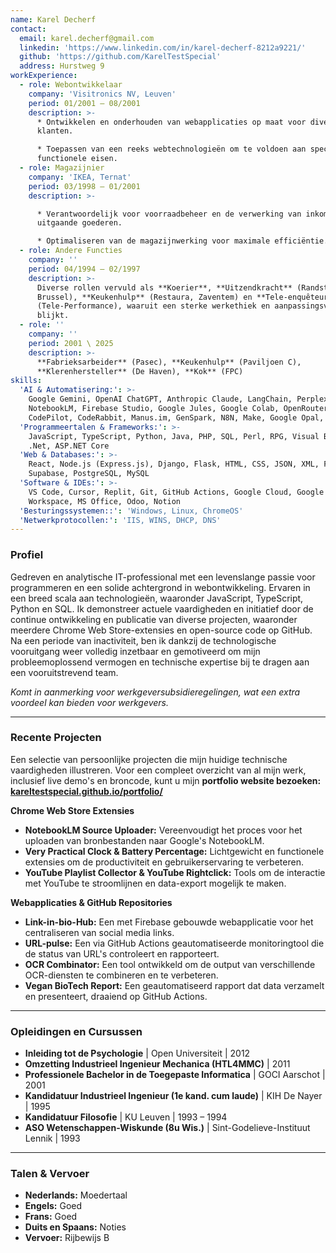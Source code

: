 ```yaml
---
name: Karel Decherf
contact:
  email: karel.decherf@gmail.com
  linkedin: 'https://www.linkedin.com/in/karel-decherf-8212a9221/'
  github: 'https://github.com/KarelTestSpecial'
  address: Hurstweg 9
workExperience:
  - role: Webontwikkelaar
    company: 'Visitronics NV, Leuven'
    period: 01/2001 – 08/2001
    description: >-
      * Ontwikkelen en onderhouden van webapplicaties op maat voor diverse
      klanten.  

      * Toepassen van een reeks webtechnologieën om te voldoen aan specifieke
      functionele eisen.
  - role: Magazijnier
    company: 'IKEA, Ternat'
    period: 03/1998 – 01/2001
    description: >-

      * Verantwoordelijk voor voorraadbeheer en de verwerking van inkomende en
      uitgaande goederen.  

      * Optimaliseren van de magazijnwerking voor maximale efficiëntie.
  - role: Andere Functies
    company: ''
    period: 04/1994 – 02/1997
    description: >-
      Diverse rollen vervuld als **Koerier**, **Uitzendkracht** (Randstad,
      Brussel), **Keukenhulp** (Restaura, Zaventem) en **Tele-enquêteur**
      (Tele-Performance), waaruit een sterke werkethiek en aanpassingsvermogen
      blijkt.  
  - role: ''
    company: ''
    period: 2001 \ 2025
    description: >-
      **Fabrieksarbeider** (Pasec), **Keukenhulp** (Paviljoen C),
      **Klerenhersteller** (De Haven), **Kok** (FPC)
skills:
  'AI & Automatisering:': >-
    Google Gemini, OpenAI ChatGPT, Anthropic Claude, LangChain, Perplexity,
    NotebookLM, Firebase Studio, Google Jules, Google Colab, OpenRouter,
    CodePilot, CodeRabbit, Manus.im, GenSpark, N8N, Make, Google Opal, Lindy  
  'Programmeertalen & Frameworks:': >-
    JavaScript, TypeScript, Python, Java, PHP, SQL, Perl, RPG, Visual Basic,
    .Net, ASP.NET Core  
  'Web & Databases:': >-
    React, Node.js (Express.js), Django, Flask, HTML, CSS, JSON, XML, Firebase,
    Supabase, PostgreSQL, MySQL  
  'Software & IDEs:': >-
    VS Code, Cursor, Replit, Git, GitHub Actions, Google Cloud, Google
    Workspace, MS Office, Odoo, Notion  
  'Besturingssystemen::': 'Windows, Linux, ChromeOS'
  'Netwerkprotocollen:': 'IIS, WINS, DHCP, DNS'
---
```

### **Profiel**

Gedreven en analytische IT-professional met een levenslange passie voor programmeren en een solide achtergrond in webontwikkeling. Ervaren in een breed scala aan technologieën, waaronder JavaScript, TypeScript, Python en SQL. Ik demonstreer actuele vaardigheden en initiatief door de continue ontwikkeling en publicatie van diverse projecten, waaronder meerdere Chrome Web Store-extensies en open-source code op GitHub. Na een periode van inactiviteit, ben ik dankzij de technologische vooruitgang weer volledig inzetbaar en gemotiveerd om mijn probleemoplossend vermogen en technische expertise bij te dragen aan een vooruitstrevend team.

*Komt in aanmerking voor werkgeversubsidieregelingen, wat een extra voordeel kan bieden voor werkgevers.*

---

### **Recente Projecten**

Een selectie van persoonlijke projecten die mijn huidige technische vaardigheden illustreren. Voor een compleet overzicht van al mijn werk, inclusief live demo's en broncode, kunt u mijn **portfolio website bezoeken: [kareltestspecial.github.io/portfolio/](https://kareltestspecial.github.io/portfolio/)**

**Chrome Web Store Extensies**

* **NotebookLM Source Uploader:** Vereenvoudigt het proces voor het uploaden van bronbestanden naar Google's NotebookLM.  
* **Very Practical Clock & Battery Percentage:** Lichtgewicht en functionele extensies om de productiviteit en gebruikerservaring te verbeteren.  
* **YouTube Playlist Collector & YouTube Rightclick:** Tools om de interactie met YouTube te stroomlijnen en data-export mogelijk te maken.

**Webapplicaties & GitHub Repositories**

* **Link-in-bio-Hub:** Een met Firebase gebouwde webapplicatie voor het centraliseren van social media links.  
* **URL-pulse:** Een via GitHub Actions geautomatiseerde monitoringtool die de status van URL's controleert en rapporteert.  
* **OCR Combinator:** Een tool ontwikkeld om de output van verschillende OCR-diensten te combineren en te verbeteren.  
* **Vegan BioTech Report:** Een geautomatiseerd rapport dat data verzamelt en presenteert, draaiend op GitHub Actions.

---

### **Opleidingen en Cursussen**

* **Inleiding tot de Psychologie** | Open Universiteit | 2012  
* **Omzetting Industrieel Ingenieur Mechanica (HTL4MMC)** | 2011  
* **Professionele Bachelor in de Toegepaste Informatica** | GOCI Aarschot | 2001  
* **Kandidatuur Industrieel Ingenieur (1e kand. cum laude)** | KIH De Nayer | 1995  
* **Kandidatuur Filosofie** | KU Leuven | 1993 – 1994  
* **ASO Wetenschappen-Wiskunde (8u Wis.)** | Sint-Godelieve-Instituut Lennik | 1993

---

### **Talen & Vervoer**

* **Nederlands:** Moedertaal  
* **Engels:** Goed  
* **Frans:** Goed  
* **Duits en Spaans:** Noties  
* **Vervoer:** Rijbewijs B